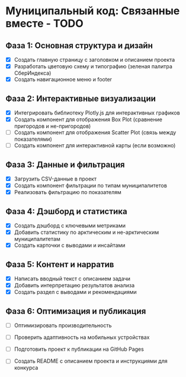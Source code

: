 # Муниципальный код: Связанные вместе - TODO

## Фаза 1: Основная структура и дизайн
- [x] Создать главную страницу с заголовком и описанием проекта
- [x] Разработать цветовую схему и типографию (зеленая палитра СберИндекса)
- [x] Создать навигационное меню и footer

## Фаза 2: Интерактивные визуализации
- [x] Интегрировать библиотеку Plotly.js для интерактивных графиков
- [x] Создать компонент для отображения Box Plot (сравнение пригородов и не-пригородов)
- [ ] Создать компонент для отображения Scatter Plot (связь между показателями)
- [ ] Создать компонент для интерактивной карты (если возможно)

## Фаза 3: Данные и фильтрация
- [x] Загрузить CSV-данные в проект
- [x] Создать компонент фильтрации по типам муниципалитетов
- [x] Реализовать фильтрацию по показателям

## Фаза 4: Дэшборд и статистика
- [x] Создать дэшборд с ключевыми метриками
- [x] Добавить статистику по арктическим и не-арктическим муниципалитетам
- [x] Создать карточки с выводами и инсайтами

## Фаза 5: Контент и нарратив
- [x] Написать вводный текст с описанием задачи
- [x] Добавить интерпретацию результатов анализа
- [x] Создать раздел с выводами и рекомендациями

## Фаза 6: Оптимизация и публикация
- [ ] Оптимизировать производительность
- [ ] Проверить адаптивность на мобильных устройствах
- [ ] Подготовить проект к публикации на GitHub Pages
- [ ] Создать README с описанием проекта и инструкциями для конкурса

